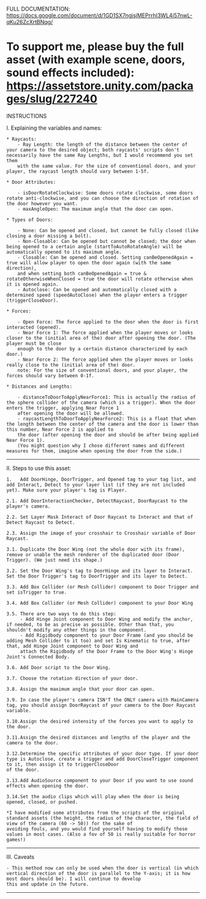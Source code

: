 FULL DOCUMENTATION:
https://docs.google.com/document/d/1GD1SX7ngjsjMEPrrhI3WL4i57nwL-qKu26ZcXrtBNqg/

To support me, please buy the full asset (with example scene, doors, sound effects included): https://assetstore.unity.com/packages/slug/227240
==============================
INSTRUCTIONS

I. Explaining the variables and names:
	
	* Raycasts:
		- Ray Length: the length of the distance between the center of your camera to the desired object; both raycasts' scripts don't necessarily have the same Ray Lengths, but I would recommend you set them
		with the same value. For the size of conventional doors, and your player, the raycast length should vary between 1-5f.

	* Door Attributes:

		- isDoorRotateClockwise: Some doors rotate clockwise, some doors rotate anti-clockwise, and you can choose the direction of rotation of the door however you want.
		- maxAngleOpen: The maximum angle that the door can open.
 
	* Types of Doors:

		- None: Can be opened and closed, but cannot be fully closed (like closing a door missing a bolt).
		- Non-Closable: Can be opened but cannot be closed; the door when being opened to a certain angle (startToAutoRotateAngle) will be automatically opened to its maximum angle.
		- Closable: Can be opened and closed. Setting canBeOpenedAgain = true will allow player to open the door again (with the same direction), 
		and when setting both canBeOpenedAgain = true & rotateOtherwiseWhenClosed = true the door will rotate otherwise when it is opened again.
		- Autoclose: Can be opened and automatically closed with a determined speed (speedAutoClose) when the player enters a trigger (triggerCloseDoor).

	* Forces:

		- Open Force: The force applied to the door when the door is first interacted (opened).
		- Near Force 1: The force applied when the player moves or looks closer to the (initial area of the) door after opening the door. (The player must be close 
		enough to the door by a certain distance characterized by each door.)
		- Near Force 2: The force applied when the player moves or looks really close to the (initial area of the) door.
		note: For the size of conventional doors, and your player, the forces should vary between 0-1f.

	* Distances and Lengths: 

		- distanceToDoorToApplyNearForce1: This is actually the radius of the sphere collider of the camera (which is a trigger). When the door enters the trigger, applying Near Force 1 
		after opening the door will be allowed.
		- raycastLengthToDoorToApplyNearForce2: This is a float that when the length between the center of the camera and the door is lower than this number, Near Force 2 is applied to
		the door (after opening the door and should be after being applied Near Force 1).
		(You might question why I chose different names and different measures for them, imagine when opening the door from the side.)

---------------------------- 
II. Steps to use this asset:

	1.   Add DoorHinge, DoorTrigger, and Opened tag to your tag list, and add Interact, Detect to your layer list (if they are not included yet). Make sure your player's tag is Player.

	2.1. Add DoorInteractionChecker, DetectRaycast, DoorRaycast to the player's camera.

	2.2. Set Layer Mask Interact of Door Raycast to Interact and that of Detect Raycast to Detect.

	2.3. Assign the image of your crosshair to Crosshair variable of Door Raycast.

	3.1. Duplicate the Door Wing (not the whole door with its frame), remove or unable the mesh renderer of the duplicated door (Door Trigger). (We just need its shape.)

	3.2. Set the Door Wing's tag to DoorHinge and its layer to Interact. Set the Door Trigger's tag to DoorTrigger and its layer to Detect.

	3.3. Add Box Collider (or Mesh Collider) component to Door Trigger and set isTrigger to true.

	3.4. Add Box Collider (or Mesh Collider) component to your Door Wing

	3.5. There are two ways to do this step:
		 - Add Hinge Joint component to Door Wing and modify the anchor, if needed, to be as precise as possible. Other than that, you shouldn't modify any other things in the component.
		 - Add Rigidbody component to your Door Frame (and you should be adding Mesh Collider to it too) and set Is Kinematic to true, after that, add Hinge Joint component to Door Wing and
		 attach the Rigidbody of the Door Frame to the Door Wing's Hinge Joint's Connected Body.

	3.6. Add Door script to the Door Wing.

	3.7. Choose the rotation direction of your door.

	3.8. Assign the maximum angle that your door can open.

	3.9. In case the player's camera ISN'T the ONLY camera with MainCamera tag, you should assign DoorRaycast of your camera to the Door Raycast variable.

	3.10.Assign the desired intensity of the forces you want to apply to the door.

	3.11.Assign the desired distances and lengths of the player and the camera to the door. 

	3.12.Determine the specific attributes of your door type. If your door type is Autoclose, create a trigger and add DoorCloseTrigger component to it, then assign it to triggerCloseDoor
	of the door.

	3.13.Add AudioSource component to your Door if you want to use sound effects when opening the door.

	3.14.Set the audio clips which will play when the door is being opened, closed, or pushed.

	*I have modified some attributes from the scripts of the original standard assets (the height, the radius of the character, the field of view of the camera (60 -> 50)) for the sake of 
	avoiding fouls, and you would find yourself having to modify those values in most cases. (Also a fov of 50 is really suitable for horror games!)

---------------------------- 
III. Caveats

	- This method now can only be used when the door is vertical (in which vertical direction of the door is parallel to the Y-axis; it is how most doors should be). I will continue to develop
	this and update in the future.

---------------------------- 
